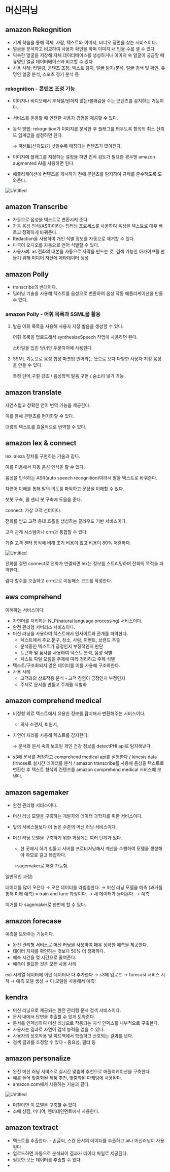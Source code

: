 # 머신러닝
## amazon Rekognition

- 기계 학습을 통해 객체, 사람, 텍스트와 이미지, 비디오 장면을 찾는 서비스이다.
- 얼굴을 분석하고 비교하여 사용자 확인을 하며 이미지 내 인물 수를 셀 수 있다.
- 익숙한 얼굴을 저장해 자체 데이터베이스를 생성하거나 이미지 속 얼굴이 궁금할 때 유명인 얼글 데이터베이스와 비교할 수 있다.
- 사용 사례: 라벨링, 콘텐츠 조정, 텍스트 탐지, 얼굴 탐지/분석, 얼굴 검색 및 확인, 유명인 얼굴 분석, 스포츠 경기 분석 등

### rekognition - 콘텐츠 조정 기능

- 이미지나 비디오에서 부적절/원하지 않는/불쾌감을 주는 콘텐츠를 감지하는 기능이다.
- 서비스를 운용할 때 안전한 사용자 경험을 제공할 수 있다.
- 동작 방법: rekognition가 이미지를 분석한 후 플래그를 띄우도록 항목의 최소 신뢰도 임계값을 설정하면 된다.

  → 퍼센트(신뢰도)가 낮을수록 매칭되는 컨텐츠가 많아진다.

- 이미지에 플래그를 지정하는 설정을 하면 인적 검토가 필요한 경우엔 amazon augmented AI를 사용하면 된다.
- 애플리케이션에 컨텐츠를 게시하기 전에 콘텐츠를 탐지하여 규제를 준수하도록 도와준다.

![Untitled](https://prod-files-secure.s3.us-west-2.amazonaws.com/0e50c9f9-d6b9-4369-b0d8-a40d14ac1451/6bb3264d-4495-403b-b950-653d476657c4/Untitled.png)

## amazon Transcribe

- 자동으로 음성을 텍스트로 변환시켜 준다.
- 자동 음성 인식(ASR)이라는 딥러닝 프로세스를 사용하여 음성을 텍스트로 매우 빠르고 정확하게 바꿔준다.
- Redaction을 사용하여 개인 식별 정보를 자동으로 제거할 수 있다.
- 다국어 오디오를 자동으로 언어 식별할 수 있다.
- 사용사례: as 전화의 대본을 자동으로 자막을 만드는 것, 검색 가능한 아카이브를 만들기 위해 미디어 자산에 메타데이터 생성

## amazon Polly

- transcribe의 반대이다.
- 딥러닝 기술을 사용해 텍스트를 음성으로 변환하여 음성 작동 애플리케이션을 만들 수 있다.

### amazon Polly - 어휘 목록과 SSML을 활용

1. 발음 어휘 목록을 사용해 사용자 지정 발음을 생성할 수 있다.

   어휘 목록을 업로드해서 synthesizeSpeech 작업에 사용하면 된다.

   스타일을 입힌 당너안 두문자어에 사용한다.

2. SSML 기능으로 음성 합성 마크업 언어라는 뜻으로 보다 다양한 사용자 지정 음성을 만들 수 있다.

   특정 단어,구절 강조 / 음성학적 발음 구현 / 숨소리 넣기 가능


## amazon translate

자연스럽고 정확한 언어 번역 기능을 제공한다.

이를 통해 콘텐츠를 현지화할 수 있다.

대량의 텍스트를 효율적으로 번역할 수 있다.

## amazon lex & connect

lex: alexa 장치를 구현하는 기술과 같다.

이를 이용해서 자동 음성 인식을 할 수 있다.

음성을 인식하는 ASR(auto speech recognition)이라서 말을 텍스트로 바꿔준다.

자연어 이해를 통해 말의 의도를 파악하고 문장을 이해할 수 있다.

챗봇 구축, 콜 센터 봇 구축에 도움을 준다.

connect: 가상 고객 선터이다.

전화를 받고 고객 응대 흐름을 생성하는 클라우드 기반 서비스이다.

고객 관계 시스템이나 crm과 통합할 수 있다.

기존 고객 센터 방식에 비해 초기 비용이 없고 비용이 80% 저렴하다.

![Untitled](https://prod-files-secure.s3.us-west-2.amazonaws.com/0e50c9f9-d6b9-4369-b0d8-a40d14ac1451/d6ae93ff-c948-435c-86c2-6f4345df4ec7/Untitled.png)

전화를 걸면 connect로 전화가 연결되면 lex는 정보를 스트리밍하며 전화의 목적을 파악한다.

람다 함수를 호출하고 crm으로 이동해소 코드를 작성한다.

## aws comprehend

이해하는 서비스이다.

- 자연어를 처리하는 NLP(natural language processing) 서비스이다.
- 완전 관리형 서버리스 서비스이다.
- 머신 러닝을 사용하여 텍스트에서 인사이트와 관계를 파악한다.
    - 텍스트에서 주요 문구, 장소, 사람, 이벤트, 브랜드 추출
    - 분석중인 텍스트가 긍정인지 부정적인지 판단
    - 트큰화 및 품사를 사용하여 텍스트 분석, 음성 식별
    - 텍스트 파일 모음을 주제에 따라 정리하고 주제 식별
- 텍스트/구조화되지 않은 데이터를 이를 사용해 구조화한다.
- 사용 사례
    - 고객과의 상호작용 분석 - 고객 경험이 긍정인지 부정인지
    - 주제로 문서를 만들고 주제를 식별화

## amazon comprehend medical

- 비정형 의료 텍스트에서 유용한 정보를 탐지해서 변환해주는 서비스이다.
    - 의사 소견서, 퇴원서,
- 자연어 처리를 사용해 텍스트를 감지한다.

  → 문서와 문서 속의 보호된 개인 건강 정보를 detectPHI api로 탐지해낸다.

- s3에 문서를 저장하고 comprehend medical api를 실행한다 / kinesis data firhose로 실시간 데이터를 분석 / amazon transcribe를 사용해 음성을 텍스트로 변환한 후 텍스트 형식의 컨텐츠를 amazon comprehend medical 서비스에 보낸다.

## amazon sagemaker

- 완전 관리형 서비스이다.
- 머신 러닝 모델을 구축하는 개발자와 데이터 과학자를 위한 서비스이다.
- 앞의 서비스들보다 더 높은 수준의 머신 러닝 서비스이다.
- 머신 러닝 모델을 구축하기 위한 과정에는 여러 단계가 있다.
    - 한 곳에서 하기 힘들고 서버를 프로비저닝해서 계산을 수행하여 모델을 생성해야 하므로 길고 복잡하다.

  →sagemaker로 해결 가능함.


일반적인 과정)

데이터를 많이 모은다 → 모은 데이터를 라벨링한다. → 머신 러닝 모델을 예측 (과거를 통해 미래 예측) = train and tune 과정이다. → 새 데이터가 들어온다. → 예측

이거를 다 sagemaker로 한번에 할 수 있다.

## amazon forecase

예측을 도와주는 기능이다.

- 완전 관리형 서비스로 머신 러닝을 사용하여 매우 정확한 예측을 제공한다.
- 데이터 자체를 확인하는 것보다 50% 더 정확하다.
- 예측 시간을 몇 시간으로 줄여준다.
- 예측이 필요한 것은 모든 사용 사례

ex) 시계열 데이터에 어떤 데이터나 다 추가한다 → s3에 업로드 → forecast 서비스 시작 → 얘측 모델 생성 → 이 모델을 사용해서 예측!

## kendra

- 머신 러닝으로 제공되는 완전 관리형 문서 검색 서비스이다.
- 문서 내에서 답변을 추출할 수 있게 도와준다.
- 문서를 인덱싱하여 머신 러닝으로 작동되는 지식 인덱스를 내부적으로 구축한다.
- 사용자는 결과로 자연어 검색 능력을 얻을 수 있다.
- 사용자의 상호작용 및 피드백에서 학습하고 선호되는 결과를 낸다.
- 검색 결과를 조정할 수 있다 - 중요성, 필터 등

## amazon personalize

- 완전 머신 러닝 서비스로 실시간 맞춤화 추천으로 애플리케이션을 구축한다.
- 예를 들어 맞춤화된 제품 추천, 맞춤화된 마케팅에 사용된다.
- amazon.com에서 사용하는 기술과 같다.

![Untitled](https://prod-files-secure.s3.us-west-2.amazonaws.com/0e50c9f9-d6b9-4369-b0d8-a40d14ac1451/5bfe80db-f41c-410a-8945-ccfff3498dbe/Untitled.png)

- 며칠이면 이 모델을 구축할 수 있다.
- 소매 상점, 미디어, 엔터테인먼트에서 사용한다.

## amazon textract

- 텍스트를 추출한다. - 손글씨, 스캔 문서의 데이터를 추출하고 ai나 머신러닝이 사용된다
- 업로드하면 자동으로 분석되어 결과가 데이터 파일로 제공된다.
- 필요한 모든 데이터를 추출할 수 있다.
-